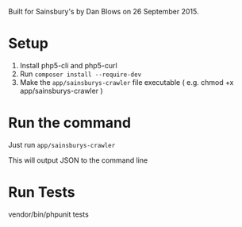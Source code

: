 Built for Sainsbury's by Dan Blows on 26 September 2015.

Setup
=====

1. Install php5-cli and php5-curl
2. Run `composer install --require-dev`
3. Make the `app/sainsburys-crawler` file executable ( e.g. chmod +x app/sainsburys-crawler )

Run the command
===============

Just run `app/sainsburys-crawler`

This will output JSON to the command line

Run Tests
=========

vendor/bin/phpunit tests